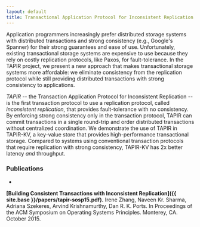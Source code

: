 ```yaml
---
layout: default
title: Transactional Application Protocol for Inconsistent Replication (TAPIR)
---
```


Application programmers increasingly prefer distributed storage
systems with distributed transactions and strong consistency (e.g.,
Google's Spanner) for their strong guarantees and ease of
use. Unfortunately, existing transactional storage systems are
expensive to use because they rely on costly replication protocols,
like Paxos, for fault-tolerance. In the TAPIR project, we present a
new approach that makes transactional storage systems more affordable:
we eliminate consistency from the replication protocol while still
providing distributed transactions with strong consistency to
applications.

*TAPIR* -- the Transaction Application Protocol for Inconsistent
Replication -- is the first transaction protocol to use a replication
protocol, called *inconsistent replication*, that provides
fault-tolerance with no consistency.  By enforcing strong consistency
only in the transaction protocol, TAPIR can commit transactions in a
single round-trip and order distributed transactions without
centralized coordination. We demonstrate the use of TAPIR in TAPIR-KV,
a key-value store that provides high-performance transactional
storage. Compared to systems using conventional transaction protocols
that require replication with strong consistency, TAPIR-KV has 2x
better latency *and* throughput.

### Publications

-
**[Building Consistent Transactions with Inconsistent Replication]({{
site.base }}/papers/tapir-sosp15.pdf).**
Irene Zhang, Naveen Kr. Sharma, Adriana Szekeres, Arvind
Krishnamurthy, Dan R. K. Ports. In Proceedings of the ACM Symposium on
Operating Systems Principles. Monterey, CA. October 2015.
